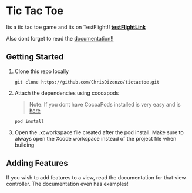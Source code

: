 # Tic Tac Toe
Its a tic tac toe game and its on TestFlight!! 
[**testFlightLink**](https://testflight.apple.com/join/j9ZwgWuQ)

Also dont forget to read the [documentation!!](https://tictactoe-74f2c.web.app/docs)

## Getting Started

1. Clone this repo locally
      
      ```
      git clone https://github.com/ChrisDizenzo/tictactoe.git
      ```
2. Attach the dependencies using cocoapods
      > Note: If you dont have CocoaPods installed is very easy and is [here](https://cocoapods.org/) 

      ```
      pod install
      ```
3. Open the .xcworkspace file created after the pod install. Make sure to always open the Xcode workspace instead of the project file when building

## Adding Features

If you wish to add features to a view, read the documentation for that view controller. The documentation even has examples!
